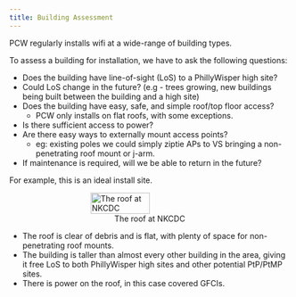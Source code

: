 ```yaml
---
title: Building Assessment
---
```


PCW regularly installs wifi at a wide-range of building types. 

To assess a building for installation, we have to ask the following questions:

* Does the building have line-of-sight (LoS) to a PhillyWisper high site?
* Could LoS change in the future? (e.g - trees growing, new buildings being built between the building and a high site) 
* Does the building have easy, safe, and simple roof/top floor access?
    * PCW only installs on flat roofs, with some exceptions. 
* Is there sufficient access to power?
* Are there easy ways to externally mount access points?
    * eg: existing poles we could simply ziptie APs to VS bringing a non-penetrating roof mount or j-arm.
* If maintenance is required, will we be able to return in the future?

For example, this is an ideal install site. 

<figure style="display: flex; align-items: center; flex-direction: column;">
    <img src="../../assets/images/installations/install/nkcdc_roof.png"
         alt="The roof at NKCDC"
         style="width: 50%; height: 50%;">
    <figcaption>The roof at NKCDC</figcaption>
</figure>

* The roof is clear of debris and is flat, with plenty of space for non-penetrating roof mounts. 
* The building is taller than almost every other building in the area, giving it free LoS to both PhillyWisper high sites and other potential PtP/PtMP sites.
* There is power on the roof, in this case covered GFCIs.